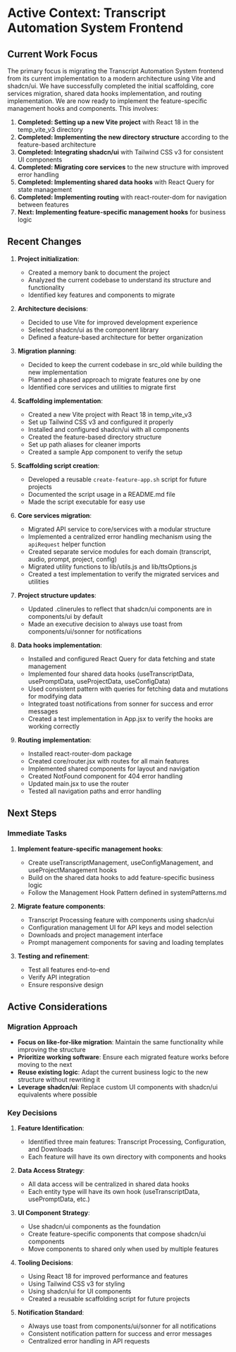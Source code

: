 # Active Context: Transcript Automation System Frontend

## Current Work Focus

The primary focus is migrating the Transcript Automation System frontend from its current implementation to a modern architecture using Vite and shadcn/ui. We have successfully completed the initial scaffolding, core services migration, shared data hooks implementation, and routing implementation. We are now ready to implement the feature-specific management hooks and components. This involves:

1. **Completed: Setting up a new Vite project** with React 18 in the temp_vite_v3 directory
2. **Completed: Implementing the new directory structure** according to the feature-based architecture
3. **Completed: Integrating shadcn/ui** with Tailwind CSS v3 for consistent UI components
4. **Completed: Migrating core services** to the new structure with improved error handling
5. **Completed: Implementing shared data hooks** with React Query for state management
6. **Completed: Implementing routing** with react-router-dom for navigation between features
7. **Next: Implementing feature-specific management hooks** for business logic

## Recent Changes

1. **Project initialization**:
   - Created a memory bank to document the project
   - Analyzed the current codebase to understand its structure and functionality
   - Identified key features and components to migrate

2. **Architecture decisions**:
   - Decided to use Vite for improved development experience
   - Selected shadcn/ui as the component library
   - Defined a feature-based architecture for better organization

3. **Migration planning**:
   - Decided to keep the current codebase in src_old while building the new implementation
   - Planned a phased approach to migrate features one by one
   - Identified core services and utilities to migrate first

4. **Scaffolding implementation**:
   - Created a new Vite project with React 18 in temp_vite_v3
   - Set up Tailwind CSS v3 and configured it properly
   - Installed and configured shadcn/ui with all components
   - Created the feature-based directory structure
   - Set up path aliases for cleaner imports
   - Created a sample App component to verify the setup

5. **Scaffolding script creation**:
   - Developed a reusable `create-feature-app.sh` script for future projects
   - Documented the script usage in a README.md file
   - Made the script executable for easy use

6. **Core services migration**:
   - Migrated API service to core/services with a modular structure
   - Implemented a centralized error handling mechanism using the `apiRequest` helper function
   - Created separate service modules for each domain (transcript, audio, prompt, project, config)
   - Migrated utility functions to lib/utils.js and lib/ttsOptions.js
   - Created a test implementation to verify the migrated services and utilities

7. **Project structure updates**:
   - Updated .clinerules to reflect that shadcn/ui components are in components/ui by default
   - Made an executive decision to always use toast from components/ui/sonner for notifications

8. **Data hooks implementation**:
   - Installed and configured React Query for data fetching and state management
   - Implemented four shared data hooks (useTranscriptData, usePromptData, useProjectData, useConfigData)
   - Used consistent pattern with queries for fetching data and mutations for modifying data
   - Integrated toast notifications from sonner for success and error messages
   - Created a test implementation in App.jsx to verify the hooks are working correctly

9. **Routing implementation**:
   - Installed react-router-dom package
   - Created core/router.jsx with routes for all main features
   - Implemented shared components for layout and navigation
   - Created NotFound component for 404 error handling
   - Updated main.jsx to use the router
   - Tested all navigation paths and error handling

## Next Steps

### Immediate Tasks

1. **Implement feature-specific management hooks**:
   - Create useTranscriptManagement, useConfigManagement, and useProjectManagement hooks
   - Build on the shared data hooks to add feature-specific business logic
   - Follow the Management Hook Pattern defined in systemPatterns.md

2. **Migrate feature components**:
   - Transcript Processing feature with components using shadcn/ui
   - Configuration management UI for API keys and model selection
   - Downloads and project management interface
   - Prompt management components for saving and loading templates

3. **Testing and refinement**:
   - Test all features end-to-end
   - Verify API integration
   - Ensure responsive design

## Active Considerations

### Migration Approach

- **Focus on like-for-like migration**: Maintain the same functionality while improving the structure
- **Prioritize working software**: Ensure each migrated feature works before moving to the next
- **Reuse existing logic**: Adapt the current business logic to the new structure without rewriting it
- **Leverage shadcn/ui**: Replace custom UI components with shadcn/ui equivalents where possible

### Key Decisions

1. **Feature Identification**:
   - Identified three main features: Transcript Processing, Configuration, and Downloads
   - Each feature will have its own directory with components and hooks

2. **Data Access Strategy**:
   - All data access will be centralized in shared data hooks
   - Each entity type will have its own hook (useTranscriptData, usePromptData, etc.)

3. **UI Component Strategy**:
   - Use shadcn/ui components as the foundation
   - Create feature-specific components that compose shadcn/ui components
   - Move components to shared only when used by multiple features

4. **Tooling Decisions**:
   - Using React 18 for improved performance and features
   - Using Tailwind CSS v3 for styling
   - Using shadcn/ui for UI components
   - Created a reusable scaffolding script for future projects

5. **Notification Standard**:
   - Always use toast from components/ui/sonner for all notifications
   - Consistent notification pattern for success and error messages
   - Centralized error handling in API requests
